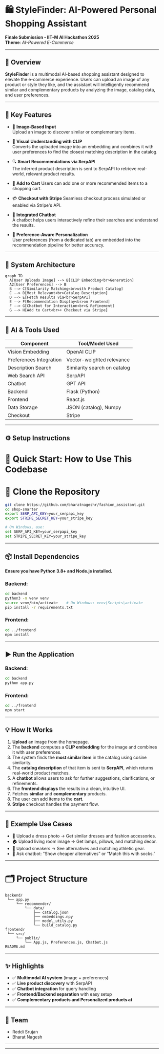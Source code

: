 # 🛍️ StyleFinder: AI-Powered Personal Shopping Assistant

**Finale Submission - IIT-M AI Hackathon 2025**  
**Theme**: *AI-Powered E-Commerce*

---

## 🚀 Overview

**StyleFinder** is a multimodal AI-based shopping assistant designed to elevate the e-commerce experience. Users can upload an image of any product or style they like, and the assistant will intelligently recommend similar and complementary products by analyzing the image, catalog data, and user preferences.

---

## 🔧 Key Features

- 📸 **Image-Based Input**  
  Upload an image to discover similar or complementary items.

- 🧠 **Visual Understanding with CLIP**  
  Converts the uploaded image into an embedding and combines it with user preferences to find the closest matching description in the catalog.

- 🔍 **Smart Recommendations via SerpAPI**  
  The inferred product description is sent to SerpAPI to retrieve real-world, relevant product results.
- 🛒 **Add to Cart**
  Users can add one or more recommended items to a shopping cart.
  
- 💳 **Checkout with Stripe**
  Seamless checkout process simulated or enabled via Stripe's API.

- 🤖 **Integrated Chatbot**  
  A chatbot helps users interactively refine their searches and understand the results.

- 🎨 **Preference-Aware Personalization**  
  User preferences (from a dedicated tab) are embedded into the recommendation pipeline for better accuracy.

---

## 🧱 System Architecture
```mermaid
graph TD
  A[User Uploads Image] --> B[CLIP Embedding<br>Generation]
  A2[User Preferences] --> B
  B --> C[Similarity Matching<br>with Product Catalog]
  C --> D[Most Relevant<br>Catalog Description]
  D --> E[Fetch Results via<br>SerpAPI]
  E --> F[Recommendation Display<br>on Frontend]
  F --> G[Chatbot for Interaction<br>& Refinement]
  G --> H[Add to Cart<br>+ Checkout via Stripe]
```



---

## 🤖 AI & Tools Used

| Component              | Tool/Model Used             |
|-----------------------|-----------------------------|
| Vision Embedding      | OpenAI CLIP                 |
| Preferences Integration | Vector-weighted relevance   |
| Description Search    | Similarity search on catalog |
| Web Search API        | SerpAPI                     |
| Chatbot               | GPT API  |
| Backend               | Flask (Python)              |
| Frontend              | React.js                    |
| Data Storage          | JSON (catalog), Numpy       |
| Checkout              | Stripe                      |
---

## ⚙️ Setup Instructions
# 🔧 Quick Start: How to Use This Codebase
# 🚀 Clone the Repository

```bash
git clone https://github.com/bharatnageshr/fashion_assistant.git
cd shop-smarter
export SERP_API_KEY=your_serpapi_key
export STRIPE_SECRET_KEY=your_stripe_key

# On Windows, use:
set SERP_API_KEY=your_serpapi_key
set STRIPE_SECRET_KEY=your_stripe_key
```

---

## 📦 Install Dependencies

**Ensure you have Python 3.8+ and Node.js installed.**

### Backend:
```bash
cd backend
python3 -m venv venv
source venv/bin/activate    # On Windows: venv\Scripts\activate
pip install -r requirements.txt
```

### Frontend:
```bash
cd ../frontend
npm install
```

---

## ▶️ Run the Application

### Backend:
```bash
cd backend
python app.py
```

### Frontend:
```bash
cd ../frontend
npm start
```

---

## 💡 How It Works

1. **Upload** an image from the homepage.
2. The **backend** computes a **CLIP embedding** for the image and combines it with user preferences.
3. The system finds the **most similar item** in the catalog using cosine similarity.
4. The **catalog description** of that item is sent to **SerpAPI**, which returns real-world product matches.
5. A **chatbot** allows users to ask for further suggestions, clarifications, or refinements.
6. The **frontend displays** the results in a clean, intuitive UI.
7. Fetches **similar** and **complementary** products.
8. The user can add items to the **cart**.
9. **Stripe** checkout handles the payment flow.


---

## 🧪 Example Use Cases

- 👗 Upload a dress photo → Get similar dresses and fashion accessories.
- 🏠 Upload living room image → Get lamps, pillows, and matching decor.
- 👟 Upload sneakers → See alternatives and matching athletic gear.
- 💬 Ask chatbot: “Show cheaper alternatives” or “Match this with socks.”

---

# 🗂️ Project Structure

```
backend/
 └── app.py
     └── recommender/
         └── data/
             ├── catalog.json
             ├── embeddings.npy
             ├── model_utils.py
             └── build_catalog.py
frontend/
 └── src/
     └── public/
         └── App.js, Preferences.js, Chatbot.js
README.md
```

---

## ✨ Highlights

- ✅ **Multimodal AI system** (image + preferences)
- ✅ **Live product discovery** with SerpAPI
- ✅ **Chatbot integration** for query handling
- ✅ **Frontend/Backend separation** with easy setup
- ✅ **Complementary products and Personalized products at**

---

## 👥 Team

- Reddi Srujan
- Bharat Nagesh

---
---

